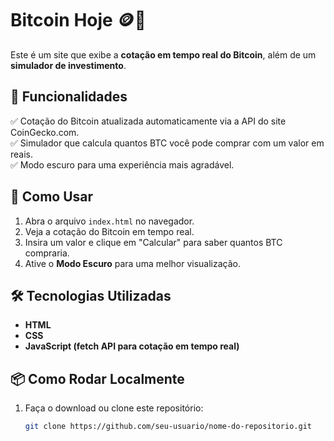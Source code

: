 # Bitcoin Hoje 🪙🚀  

Este é um site que exibe a **cotação em tempo real do Bitcoin**, além de um **simulador de investimento**.  

## 📌 Funcionalidades  
✅ Cotação do Bitcoin atualizada automaticamente via a API do site CoinGecko.com.  
✅ Simulador que calcula quantos BTC você pode comprar com um valor em reais.  
✅ Modo escuro para uma experiência mais agradável.  

## 🚀 Como Usar  
1. Abra o arquivo `index.html` no navegador.  
2. Veja a cotação do Bitcoin em tempo real.  
3. Insira um valor e clique em "Calcular" para saber quantos BTC compraria.  
4. Ative o **Modo Escuro** para uma melhor visualização.  

## 🛠 Tecnologias Utilizadas  
- **HTML**  
- **CSS**  
- **JavaScript (fetch API para cotação em tempo real)**  

## 📦 Como Rodar Localmente  
1. Faça o download ou clone este repositório:  
   ```sh
   git clone https://github.com/seu-usuario/nome-do-repositorio.git
